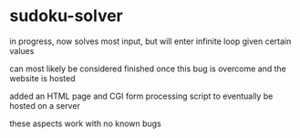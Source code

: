 # sudoku-solver

in progress, now solves most input, but will enter infinite loop given certain values

can most likely be considered finished once this bug is overcome and the website is hosted

added an HTML page and CGI form processing script to eventually be hosted on a server

these aspects work with no known bugs